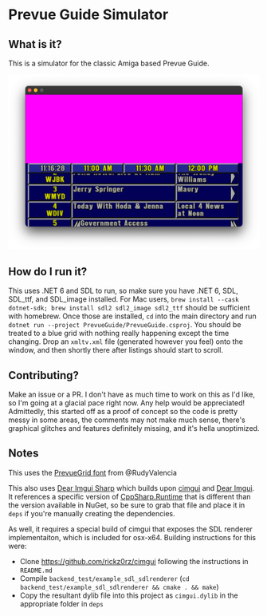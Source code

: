 # Prevue Guide Simulator

## What is it?
This is a simulator for the classic Amiga based Prevue Guide.

![Prevue Guide screenshot](/.readme/guide.png)

## How do I run it?
This uses .NET 6 and SDL to run, so make sure you have .NET 6,  SDL, SDL_ttf, and SDL_image installed. For Mac users, `brew install --cask dotnet-sdk; brew install sdl2 sdl2_image sdl2_ttf` should 
be sufficient with homebrew. Once those are installed, `cd` into the main directory and run `dotnet run --project PrevueGuide/PrevueGuide.csproj`. You should be treated to a blue grid with nothing 
really happening except the time changing. Drop an `xmltv.xml` file (generated however you feel) onto the window, and then shortly there after listings should start to scroll.

## Contributing?
Make an issue or a PR. I don't have as much time to work on this as I'd like, so I'm going at a glacial pace right now. Any help would be appreciated! Admittedly, this started off as a proof of 
concept so the code is pretty messy in some areas, the comments may not make much sense, there's graphical glitches and features definitely missing, and it's hella unoptimized.

## Notes
This uses the [PrevueGrid font](https://ariweinstein.com/prevue/viewtopic.php?t=449) from @RudyValencia

This also uses [Dear Imgui Sharp](https://github.com/Sewer56/DearImguiSharp) which builds upon [cimgui](https://github.com/cimgui/cimgui) and [Dear Imgui](https://github.com/ocornut/imgui). It references a specific version of [CppSharp.Runtime](https://github.com/Sewer56/DearImguiSharp/blob/master/DearImguiSharp/deps/CppSharp.Runtime.dll) that is different than the version available in NuGet, so be sure to grab that file and place it in `deps` if you're manually creating the dependencies.

As well, it requires a special build of cimgui that exposes the SDL renderer implementaiton, which is included for osx-x64. Building instructions for this were:
- Clone https://github.com/rickz0rz/cimgui following the instructions in `README.md`
- Compile `backend_test/example_sdl_sdlrenderer` (`cd backend_test/example_sdl_sdlrenderer && cmake . && make`)
- Copy the resultant dylib file into this project as `cimgui.dylib` in the appropriate folder in `deps`
